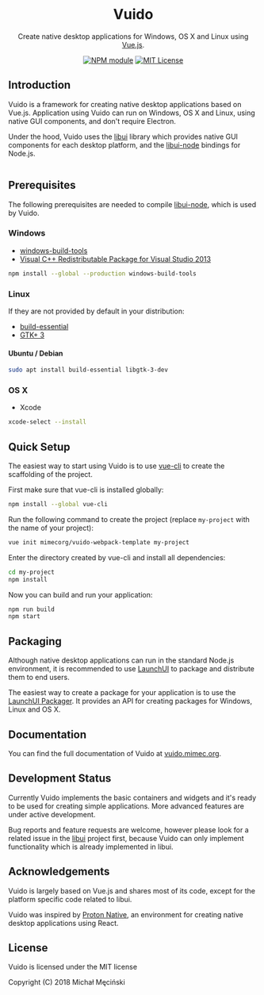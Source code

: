 <p align="center">
  <img src="https://raw.githubusercontent.com/mimecorg/vuido/master/docs/.gitbook/assets/vuido-logo-200.png" alt style="max-width:100%;">
</p>

<h1 align="center">Vuido</h1>

<p align="center">Create native desktop applications for Windows, OS X and Linux using <a href="https://vuejs.org/">Vue.js</a>.</p>

<p align="center">
  <a href="https://npmjs.org/package/vuido"><img src="https://img.shields.io/npm/v/vuido.svg" alt="NPM module"></a>
  <a href="https://github.com/mimecorg/vuido/blob/master/LICENSE"><img src="https://img.shields.io/github/license/mimecorg/vuido.svg" alt="MIT License"></a>
</p>

## Introduction

Vuido is a framework for creating native desktop applications based on Vue.js. Application using Vuido can run on Windows, OS X and Linux, using native GUI components, and don't require Electron.

Under the hood, Vuido uses the [libui](https://github.com/andlabs/libui) library which provides native GUI components for each desktop platform, and the [libui-node](https://github.com/parro-it/libui-node) bindings for Node.js.

<p align="center">
  <img src="https://raw.githubusercontent.com/mimecorg/vuido/master/docs/.gitbook/assets/vuido-demo.png" alt style="max-width:100%;">
</p>

## Prerequisites

The following prerequisites are needed to compile [libui-node](https://github.com/parro-it/libui-node), which is used by Vuido.

### Windows

* [windows-build-tools](https://www.npmjs.com/package/windows-build-tools)
* [Visual C++ Redistributable Package for Visual Studio 2013](https://www.microsoft.com/en-us/download/details.aspx?id=40784)

```bash
npm install --global --production windows-build-tools
```

### Linux

If they are not provided by default in your distribution:

* [build-essential](https://packages.ubuntu.com/xenial/build-essential)
* [GTK+ 3](https://packages.ubuntu.com/source/xenial/gtk+3.0)

#### Ubuntu / Debian

```bash
sudo apt install build-essential libgtk-3-dev
```

### OS X

* Xcode

```bash
xcode-select --install
```

## Quick Setup

The easiest way to start using Vuido is to use [vue-cli](https://www.npmjs.com/package/vue-cli) to create the scaffolding of the project.

First make sure that vue-cli is installed globally:

```bash
npm install --global vue-cli
```

Run the following command to create the project \(replace `my-project` with the name of your project\):

```bash
vue init mimecorg/vuido-webpack-template my-project
```

Enter the directory created by vue-cli and install all dependencies:

```bash
cd my-project
npm install
```

Now you can build and run your application:

```bash
npm run build
npm start
```

## Packaging

Although native desktop applications can run in the standard Node.js environment, it is recommended to use [LaunchUI](https://github.com/mimecorg/launchui) to package and distribute them to end users.

The easiest way to create a package for your application is to use the [LaunchUI Packager](https://github.com/mimecorg/launchui-packager). It provides an API for creating packages for Windows, Linux and OS X.

## Documentation

You can find the full documentation of Vuido at [vuido.mimec.org](https://vuido.mimec.org/).

## Development Status

Currently Vuido implements the basic containers and widgets and it's ready to be used for creating simple applications. More advanced features are under active development.

Bug reports and feature requests are welcome, however please look for a related issue in the [libui](https://github.com/andlabs/libui) project first, because Vuido can only implement functionality which is already implemented in libui.

## Acknowledgements

Vuido is largely based on Vue.js and shares most of its code, except for the platform specific code related to libui.

Vuido was inspired by [Proton Native](https://github.com/kusti8/proton-native), an environment for creating native desktop applications using React.

## License

Vuido is licensed under the MIT license

Copyright (C) 2018 Michał Męciński
